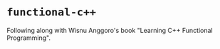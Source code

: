 # `functional-c++`

Following along with Wisnu Anggoro's book "Learning C++ Functional Programming".
